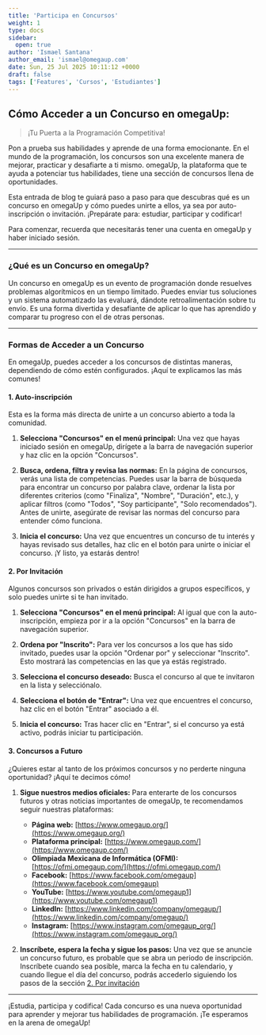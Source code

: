 ```yaml
---
title: 'Participa en Concursos'
weight: 1
type: docs
sidebar:
  open: true
author: 'Ismael Santana'
author_email: 'ismael@omegaup.com'
date: Sun, 25 Jul 2025 10:11:12 +0000
draft: false
tags: ['Features', 'Cursos', 'Estudiantes']
---
```


## Cómo Acceder a un Concurso en omegaUp: 

> ¡Tu Puerta a la Programación Competitiva!

Pon a prueba sus habilidades y aprende de una forma emocionante. En el mundo de la programación, los concursos son una excelente manera de mejorar, practicar y desafiarte a ti mismo. omegaUp, la plataforma que te ayuda a potenciar tus habilidades, tiene una sección de concursos llena de oportunidades.

Esta entrada de blog te guiará paso a paso para que descubras qué es un concurso en omegaUp y cómo puedes unirte a ellos, ya sea por auto-inscripción o invitación. ¡Prepárate para: estudiar, participar y codificar!

Para comenzar, recuerda que necesitarás tener una cuenta en omegaUp y haber iniciado sesión.

---

### ¿Qué es un Concurso en omegaUp?

Un concurso en omegaUp es un evento de programación donde resuelves problemas algorítmicos en un tiempo limitado. Puedes enviar tus soluciones y un sistema automatizado las evaluará, dándote retroalimentación sobre tu envío. Es una forma divertida y desafiante de aplicar lo que has aprendido y comparar tu progreso con el de otras personas.

---

### Formas de Acceder a un Concurso

En omegaUp, puedes acceder a los concursos de distintas maneras, dependiendo de cómo estén configurados. ¡Aquí te explicamos las más comunes!

#### 1. Auto-inscripción

Esta es la forma más directa de unirte a un concurso abierto a toda la comunidad.

1.  **Selecciona "Concursos" en el menú principal:** Una vez que hayas iniciado sesión en omegaUp, dirígete a la barra de navegación superior y haz clic en la opción "Concursos".
    
2.  **Busca, ordena, filtra y revisa las normas:** En la página de concursos, verás una lista de competencias. Puedes usar la barra de búsqueda para encontrar un concurso por palabra clave, ordenar la lista por diferentes criterios (como "Finaliza", "Nombre", "Duración", etc.), y aplicar filtros (como "Todos", "Soy participante", "Solo recomendados"). Antes de unirte, asegúrate de revisar las normas del concurso para entender cómo funciona.
    
3.  **Inicia el concurso:** Una vez que encuentres un concurso de tu interés y hayas revisado sus detalles, haz clic en el botón para unirte o iniciar el concurso. ¡Y listo, ya estarás dentro!

#### 2. Por Invitación

Algunos concursos son privados o están dirigidos a grupos específicos, y solo puedes unirte si te han invitado.

1.  **Selecciona "Concursos" en el menú principal:** Al igual que con la auto-inscripción, empieza por ir a la opción "Concursos" en la barra de navegación superior.
    
2.  **Ordena por "Inscrito":** Para ver los concursos a los que has sido invitado, puedes usar la opción "Ordenar por" y seleccionar "Inscrito". Esto mostrará las competencias en las que ya estás registrado.
    
3.  **Selecciona el concurso deseado:** Busca el concurso al que te invitaron en la lista y selecciónalo.

4.  **Selecciona el botón de "Entrar":** Una vez que encuentres el concurso, haz clic en el botón "Entrar" asociado a él.
    
5.  **Inicia el concurso:** Tras hacer clic en "Entrar", si el concurso ya está activo, podrás iniciar tu participación.

#### 3. Concursos a Futuro

¿Quieres estar al tanto de los próximos concursos y no perderte ninguna oportunidad? ¡Aquí te decimos cómo!

1.  **Sigue nuestros medios oficiales:** Para enterarte de los concursos futuros y otras noticias importantes de omegaUp, te recomendamos seguir nuestras plataformas:
    * **Página web:** [https://www.omegaup.org/](https://www.omegaup.org/)
    * **Plataforma principal:** [https://www.omegaup.com/](https://www.omegaup.com/)
    * **Olimpiada Mexicana de Informática (OFMI):** [https://ofmi.omegaup.com/](https://ofmi.omegaup.com/)
    * **Facebook:** [https://www.facebook.com/omegaup](https://www.facebook.com/omegaup)
    * **YouTube:** [https://www.youtube.com/omegaup1](https://www.youtube.com/omegaup1)
    * **LinkedIn:** [https://www.linkedin.com/company/omegaup/](https://www.linkedin.com/company/omegaup/)
    * **Instagram:** [https://www.instagram.com/omegaup_org/](https://www.instagram.com/omegaup_org/)

2.  **Inscríbete, espera la fecha y sigue los pasos:** Una vez que se anuncie un concurso futuro, es probable que se abra un periodo de inscripción. Inscríbete cuando sea posible, marca la fecha en tu calendario, y cuando llegue el día del concurso, podrás accederlo siguiendo los pasos de la sección 
[2. Por invitación](#2-por-invitaci%c3%b3n)

---

¡Estudia, participa y codifica! Cada concurso es una nueva oportunidad para aprender y mejorar tus habilidades de programación. ¡Te esperamos en la arena de omegaUp!
